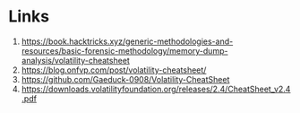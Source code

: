 # Links

1. https://book.hacktricks.xyz/generic-methodologies-and-resources/basic-forensic-methodology/memory-dump-analysis/volatility-cheatsheet
2. https://blog.onfvp.com/post/volatility-cheatsheet/
3. https://github.com/Gaeduck-0908/Volatility-CheatSheet
4. https://downloads.volatilityfoundation.org/releases/2.4/CheatSheet_v2.4.pdf